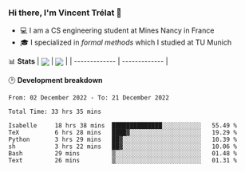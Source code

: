 ### Hi there, I'm Vincent Trélat 👋
 - 💻 I am a CS engineering student at Mines Nancy in France
 - 🎓 I specialized in *formal methods* which I studied at TU Munich

📊 **Stats**
| <img align="center" src="https://github-readme-stats.vercel.app/api?username=VTrelat&show_icons=true&include_all_commits=true&theme=tokyonight&hide_border=true" /> | <img align="center" src="https://github-readme-stats.vercel.app/api/top-langs/?username=VTrelat&layout=compact&theme=tokyonight&hide_border=true&exclude_repo=ElevatorSimulator" /> |
| ------------- | ------------- |

🕑 **Development breakdown**
<!--START_SECTION:waka-->

```text
From: 02 December 2022 - To: 21 December 2022

Total Time: 33 hrs 35 mins

Isabelle     18 hrs 38 mins  ██████████████░░░░░░░░░░░   55.49 %
TeX          6 hrs 28 mins   ████▓░░░░░░░░░░░░░░░░░░░░   19.29 %
Python       3 hrs 29 mins   ██▓░░░░░░░░░░░░░░░░░░░░░░   10.39 %
sh           3 hrs 22 mins   ██▓░░░░░░░░░░░░░░░░░░░░░░   10.06 %
Bash         29 mins         ▒░░░░░░░░░░░░░░░░░░░░░░░░   01.48 %
Text         26 mins         ▒░░░░░░░░░░░░░░░░░░░░░░░░   01.31 %
```

<!--END_SECTION:waka-->
